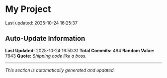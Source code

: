 # My Project


Last updated: 2025-10-24 16:25:37





















































































































































































































































































































































































































































































































































































































































































































































































































































































































## Auto-Update Information

**Last Updated:** 2025-10-24 16:50:31
**Total Commits:** 494
**Random Value:** 7943
**Quote:** _Shipping code like a boss._

---
_This section is automatically generated and updated._